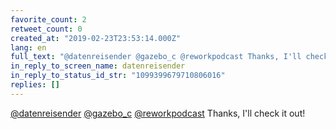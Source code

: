 ```yaml
---
favorite_count: 2
retweet_count: 0
created_at: "2019-02-23T23:53:14.000Z"
lang: en
full_text: "@datenreisender @gazebo_c @reworkpodcast Thanks, I'll check it out!"
in_reply_to_screen_name: datenreisender
in_reply_to_status_id_str: "1099399679710806016"
replies: []
---
```


[@datenreisender](https://twitter.com/datenreisender)
[@gazebo_c](https://twitter.com/gazebo_c)
[@reworkpodcast](https://twitter.com/reworkpodcast) Thanks, I'll check it out!
